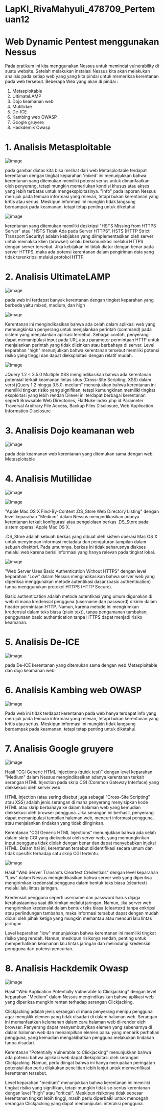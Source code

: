 # LapKI_RivaMahyuli_478709_Pertemuan12

# Web Dynamic Pentest menggunakan Nessus
Pada pratikum ini kita menggunakan Nessus untuk memindai vulnerability di suatu website. Setelah melakukan instalasi Nessus kita akan melakukan analisis 
pada setiap web yang yang kita pindai untuk memeriksa kerentanan pada web tersebut.
Beberapa Web yang akan di pindai :
1. Metasploitable 
2. UltimateLAMP
3. Dojo keamanan web
4. Mutillidae
5. De-ICE
6. Kambing web OWASP
7. Google gruyere
8. Hackdemik Owasp

# 1. Analisis Metasploitable
![image](https://github.com/RIVAMAHYULi/LapKI_RivaMahyuli_478709_Pertemuan12/assets/99727334/38420335-7668-4309-abda-46a120d642fb)

pada gambar diatas kita bisa melihat dari web Metasploitable terdapat kerentanan dengan tingkat keparahan 'mixed' ini menunjukkan bahwa kerentanan yang ditemukan memiliki potensi serius untuk dimanfaatkan oleh penyerang, tetapi mungkin memerlukan kondisi khusus atau akses yang lebih terbatas untuk mengeksploitasinya. 
"Info" pada laporan Nessus merujuk pada temuan informasi yang relevan, tetapi bukan kerentanan yang kritis atau serius. Meskipun informasi ini mungkin tidak langsung berdampak pada keamanan, tetapi tetap penting untuk diketahui.

![image](https://github.com/RIVAMAHYULi/LapKI_RivaMahyuli_478709_Pertemuan12/assets/99727334/e930a34d-5e75-4a6d-8cf9-60ff26b7aab4)

kerentanan yang ditemukan memiliki deskripsi "HSTS Missing from HTTPS Server" atau "HSTS Tidak Ada pada Server HTTPS". HSTS (HTTP Strict Transport Security) adalah kebijakan yang diimplementasikan oleh server untuk memaksa klien (browser) selalu berkomunikasi melalui HTTPS dengan server tersebut. Jika kebijakan ini tidak diatur dengan benar pada server HTTPS, maka ada potensi kerentanan dalam pengiriman data yang tidak terenkripsi melalui protokol HTTP.

# 2. Analisis UltimateLAMP

![image](https://github.com/RIVAMAHYULi/LapKI_RivaMahyuli_478709_Pertemuan12/assets/99727334/d4a40d7c-d229-4726-9c4f-8886346de3da)

pada web ini terdapat banyak kerentanan dengan tingkat keparahan yang berbeda
yaitu mixed, medium, dan high

![image](https://github.com/RIVAMAHYULi/LapKI_RivaMahyuli_478709_Pertemuan12/assets/99727334/b195d06e-f072-4b86-a16f-6e064a87288e)

Kerentanan ini mengindikasikan bahwa ada celah dalam aplikasi web yang memungkinkan penyerang untuk menjalankan perintah (command) pada sistem yang menjalankan aplikasi tersebut. Sebagai contoh, penyerang dapat memanipulasi input pada URL atau parameter permintaan HTTP untuk menjalankan perintah yang tidak diizinkan atau berbahaya di server. Level keparahan "high" menunjukkan bahwa kerentanan tersebut memiliki potensi risiko yang tinggi dan dapat dieksploitasi dengan relatif mudah. 

![image](https://github.com/RIVAMAHYULi/LapKI_RivaMahyuli_478709_Pertemuan12/assets/99727334/c3dd73f4-46d7-46d5-b4dd-506b31e1ff1c)

JQuery 1.2 < 3.5.0 Multiple XSS  mengindikasikan bahwa ada kerentanan potensial terkait keamanan lintas situs (Cross-Site Scripting, XSS) dalam versi jQuery 1.2 hingga 3.5.0. medium" menunjukkan bahwa kerentanan ini memiliki tingkat risiko yang signifikan, tetapi kemungkinan memiliki tingkat eksploitasi yang lebih rendah
Dilevel ini terdapat berbagai kerentanan seperti Browsable Web Directories, 
FlatNuke index.php id Parameter Traversal Arbitrary File Access, Backup Files Disclosure, Web Application Information Disclosure
# 3. Analisis  Dojo keamanan web

![image](https://github.com/RIVAMAHYULi/LapKI_RivaMahyuli_478709_Pertemuan12/assets/99727334/2ded4290-29d2-4106-88ce-78b33c1c78f2)

pada dojo keamanan web kerentanan yang ditemukan sama dengan web Metasploitable

# 4. Analisis Mutillidae

![image](https://github.com/RIVAMAHYULi/LapKI_RivaMahyuli_478709_Pertemuan12/assets/99727334/7ecf8976-f786-4c74-b0c1-0d4f7bd5bb84)

![image](https://github.com/RIVAMAHYULi/LapKI_RivaMahyuli_478709_Pertemuan12/assets/99727334/973f7480-cc6d-4215-8895-70972ce7177e)

 "Apple Mac OS X Find-By-Content .DS_Store Web Directory Listing" dengan level keparahan "Medium" dalam Nessus mengindikasikan adanya kerentanan terkait konfigurasi atau pengelolaan berkas .DS_Store pada sistem operasi Apple Mac OS X.

.DS_Store adalah sebuah berkas yang dibuat oleh sistem operasi Mac OS X untuk menyimpan informasi metadata dan pengaturan tampilan dalam sebuah direktori. Pada umumnya, berkas ini tidak seharusnya diakses melalui web karena berisi informasi yang hanya relevan pada tingkat lokal.

![image](https://github.com/RIVAMAHYULi/LapKI_RivaMahyuli_478709_Pertemuan12/assets/99727334/6fe6ab11-340c-4051-964d-a1439f23c7d2)

 "Web Server Uses Basic Authentication Without HTTPS" dengan level keparahan "Low" dalam Nessus mengindikasikan bahwa server web yang diperiksa menggunakan metode autentikasi dasar (basic authentication) tanpa menggunakan protokol HTTPS (HTTP Secure).

Basic authentication adalah metode autentikasi yang umum digunakan di web di mana kredensial pengguna (username dan password) dikirim dalam header permintaan HTTP. Namun, karena metode ini mengirimkan kredensial dalam teks biasa (plain text), tanpa pengamanan tambahan, penggunaan basic authentication tanpa HTTPS dapat menjadi risiko keamanan.

# 5. Analisis De-ICE
![image](https://github.com/RIVAMAHYULi/LapKI_RivaMahyuli_478709_Pertemuan12/assets/99727334/c2e18507-9ea9-4585-9db7-e201e2612909)

pada De-ICE  kerentanan yang ditemukan sama dengan web Metasploitable dan dojo keamanan web

# 6. Analisis Kambing web OWASP
![image](https://github.com/RIVAMAHYULi/LapKI_RivaMahyuli_478709_Pertemuan12/assets/99727334/c2a3f3ff-8b93-45ea-8311-eb8b07e76b27)

Pada web ini tidak terdapat kerentanan pada web hanya terdapat info yang  merujuk pada temuan informasi yang relevan, tetapi bukan kerentanan yang kritis atau serius. Meskipun informasi ini mungkin tidak langsung berdampak pada keamanan, tetapi tetap penting untuk diketahui.

# 7. Analisis Google gruyere
![image](https://github.com/RIVAMAHYULi/LapKI_RivaMahyuli_478709_Pertemuan12/assets/99727334/13f82964-36ad-4d9a-ba87-ad2dd0f8df17)

Hasil "CGI Generic HTML Injections (quick test)" dengan level keparahan "Medium" dalam Nessus mengindikasikan adanya kerentanan terkait serangan HTML Injection pada skrip CGI (Common Gateway Interface) yang dieksekusi oleh server web.

HTML Injection (atau sering disebut juga sebagai "Cross-Site Scripting" atau XSS) adalah jenis serangan di mana penyerang menyisipkan kode HTML atau skrip berbahaya ke dalam halaman web yang kemudian dieksekusi oleh browser pengguna. Jika serangan ini berhasil, penyerang dapat memanipulasi tampilan halaman web, mencuri informasi pengguna, atau menjalankan tindakan yang tidak diinginkan.

Kerentanan "CGI Generic HTML Injections" menunjukkan bahwa ada celah dalam skrip CGI yang dieksekusi oleh server web, yang memungkinkan input pengguna tidak diolah dengan benar dan dapat menyebabkan injeksi HTML. Dalam hal ini, kerentanan tersebut diidentifikasi secara umum dan tidak spesifik terhadap satu skrip CGI tertentu.

![image](https://github.com/RIVAMAHYULi/LapKI_RivaMahyuli_478709_Pertemuan12/assets/99727334/8d6f703c-4e4b-46d6-9c4b-8a7da1f92a2a)

Hasil "Web Server Transmits Cleartext Credentials" dengan level keparahan "Low" dalam Nessus mengindikasikan bahwa server web yang diperiksa mengirimkan kredensial pengguna dalam bentuk teks biasa (cleartext) melalui lalu lintas jaringan.

Kredensial pengguna seperti username dan password harus dijaga kerahasiaannya saat dikirimkan melalui jaringan. Namun, jika server web mengirimkan kredensial dalam bentuk teks biasa (cleartext) tanpa enkripsi atau perlindungan tambahan, maka informasi tersebut dapat dengan mudah dicuri oleh pihak ketiga yang mungkin memantau atau mencuri lalu lintas jaringan.

Level keparahan "low" menunjukkan bahwa kerentanan ini memiliki tingkat risiko yang rendah. Namun, meskipun risikonya rendah, penting untuk memperhatikan keamanan lalu lintas jaringan dan melindungi kredensial pengguna dari potensi pencurian.

# 8. Analisis Hackdemik Owasp
![image](https://github.com/RIVAMAHYULi/LapKI_RivaMahyuli_478709_Pertemuan12/assets/99727334/75a53e39-52db-49ee-9df8-8cd75cdd4802)

Hasil "Web Application Potentially Vulnerable to Clickjacking" dengan level keparahan "Medium" dalam Nessus mengindikasikan bahwa aplikasi web yang diperiksa mungkin rentan terhadap serangan Clickjacking.

Clickjacking adalah jenis serangan di mana penyerang menipu pengguna agar mengklik elemen yang tidak disadari di dalam halaman web. Serangan ini memanfaatkan kelemahan dalam cara halaman web di-render oleh browser. Penyerang dapat menyembunyikan elemen yang sebenarnya di dalam halaman web dan menampilkan elemen palsu yang menarik perhatian pengguna, yang kemudian mengakibatkan pengguna melakukan tindakan tanpa disadari.

Kerentanan "Potentially Vulnerable to Clickjacking" menunjukkan bahwa ada potensi bahwa aplikasi web dapat dieksploitasi oleh serangan Clickjacking. Namun, perlu diingat bahwa ini hanya merupakan peringatan potensial dan perlu dilakukan penelitian lebih lanjut untuk memverifikasi kerentanan tersebut.

Level keparahan "medium" menunjukkan bahwa kerentanan ini memiliki tingkat risiko yang signifikan, tetapi mungkin tidak se-serius kerentanan dengan level "high" atau "critical". Meskipun risikonya tidak sebesar kerentanan tingkat lebih tinggi, masih perlu diperbaiki untuk mencegah serangan Clickjacking yang dapat memanipulasi interaksi pengguna.
